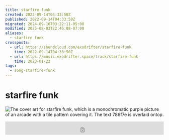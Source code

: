 ```yaml
---
title: starfire funk
created: 2022-09-14T04:33:50Z
published: 2022-09-14T04:33:50Z
migrated: 2024-09-16T03:22:11-05:00
modified: 2025-08-03T22:46:08-07:00
aliases:
  - starfire funk
crossposts:
  - url: https://soundcloud.com/exodrifter/starfire-funk
    time: 2022-09-14T04:33:50Z
  - url: https://music.exodrifter.space/track/starfire-funk
    time: 2023-01-22
tags:
  - song-starfire-funk
---
```


# starfire funk

![The cover art for starfire funk, which is a monochromatic purple picture of an arcade with a tile pattern covering it. The text 786f7e is overlaid ontop.](starfire-funk.png)

<iframe style="border: 0; width: 100%; max-width: 700px; height: 42px;" src="https://bandcamp.com/EmbeddedPlayer/album=477085509/size=small/bgcol=333333/linkcol=0f91ff/track=2076763500/transparent=true/" seamless><a href="https://music.exodrifter.space/album/lonely-metro">lonely metro by exodrifter</a></iframe>
